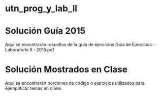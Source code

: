 # utn_prog_y_lab_II


# Solución Guía 2015
Aquí se encontrarán resueltos de la guía de ejercicios Guía de Ejercicios - Laboratorio II - 2015.pdf


# Solución Mostrados en Clase
Aquí se encontrarán porciones de código o ejercicios utilizados para ejemplificar temas en clase.

